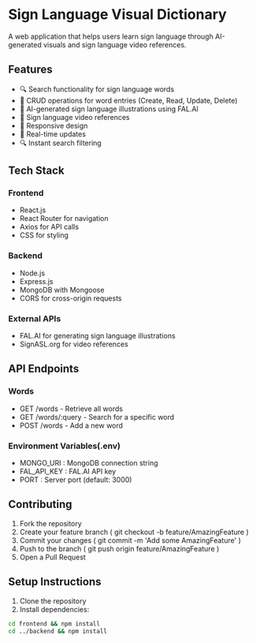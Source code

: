# Sign Language Visual Dictionary

A web application that helps users learn sign language through AI-generated visuals and sign language video references.

## Features

- 🔍 Search functionality for sign language words
- 📝 CRUD operations for word entries (Create, Read, Update, Delete)
- 🎨 AI-generated sign language illustrations using FAL.AI
- 🎥 Sign language video references
- 📱 Responsive design
- 🔄 Real-time updates
- 🔍 Instant search filtering

## Tech Stack

### Frontend
- React.js
- React Router for navigation
- Axios for API calls
- CSS for styling

### Backend
- Node.js
- Express.js
- MongoDB with Mongoose
- CORS for cross-origin requests

### External APIs
- FAL.AI for generating sign language illustrations
- SignASL.org for video references

## API Endpoints
### Words
- GET /words - Retrieve all words
- GET /words/:query - Search for a specific word
- POST /words - Add a new word
  
### Environment Variables(.env)
- MONGO_URI : MongoDB connection string
- FAL_API_KEY : FAL.AI API key
- PORT : Server port (default: 3000)
  
## Contributing
1. Fork the repository
2. Create your feature branch ( git checkout -b feature/AmazingFeature )
3. Commit your changes ( git commit -m 'Add some AmazingFeature' )
4. Push to the branch ( git push origin feature/AmazingFeature )
5. Open a Pull Request

## Setup Instructions
1. Clone the repository
2. Install dependencies:
```bash
cd frontend && npm install
cd ../backend && npm install
